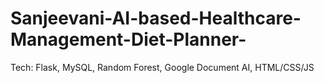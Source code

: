 # Sanjeevani-AI-based-Healthcare-Management-Diet-Planner-
Tech: Flask, MySQL, Random Forest, Google Document AI, HTML/CSS/JS
